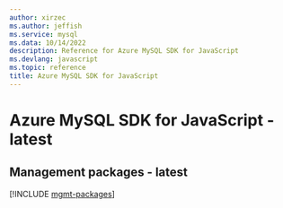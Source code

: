 ```yaml
---
author: xirzec
ms.author: jeffish
ms.service: mysql
ms.data: 10/14/2022
description: Reference for Azure MySQL SDK for JavaScript
ms.devlang: javascript
ms.topic: reference
title: Azure MySQL SDK for JavaScript
---
```

# Azure MySQL SDK for JavaScript - latest

## Management packages - latest
[!INCLUDE [mgmt-packages](mysql-mgmt-index.md)]